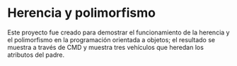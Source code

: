 # Herencia y polimorfismo

Este proyecto fue creado para demostrar el funcionamiento de la herencia y el polimorfismo en
la programación orientada a objetos; el resultado se muestra a través de CMD y muestra tres
vehículos que heredan los atributos del padre.